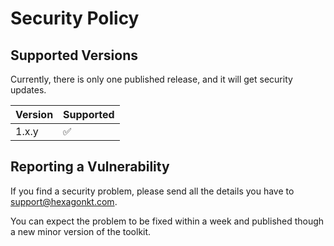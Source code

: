 
# Security Policy

## Supported Versions

Currently, there is only one published release, and it will get security updates.

| Version | Supported          |
|---------|--------------------|
| 1.x.y   | :white_check_mark: |

## Reporting a Vulnerability

If you find a security problem, please send all the details you have to [support@hexagonkt.com].

You can expect the problem to be fixed within a week and published though a new minor version of the
toolkit.

[support@hexagonkt.com]: mailto:support@hexagonkt.com

